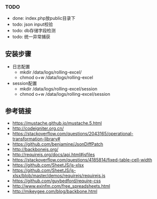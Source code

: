 ### TODO
- done: index.php放public目录下
- todo: json input校验
- todo: db存储字段检测
- todo: 统一异常捕获

## 安装步骤

- 日志配置
    - mkdir /data/logs/rolling-excel/
    - chmod o+w /data/logs/rolling-excel
- session配置
    - mkdir /data/logs/rolling-excel/session
    - chmod o+w /data/logs/rolling-excel/session

## 参考链接
- https://mustache.github.io/mustache.5.html
- http://codeigniter.org.cn/
- https://stackoverflow.com/questions/2043165/operational-transformation-library#
- https://github.com/benjamine/JsonDiffPatch
- http://backbonejs.org/
- http://requirejs.org/docs/api.html#jsfiles
- https://stackoverflow.com/questions/4185814/fixed-table-cell-width 
- https://github.com/SheetJS/js-xlsx
- https://github.com/SheetJS/js-xlsx/blob/master/demos/requirejs/requirejs.js
- https://github.com/guybedford/require-css
- http://www.exinfm.com/free_spreadsheets.html
- http://mikeygee.com/blog/backbone.html



